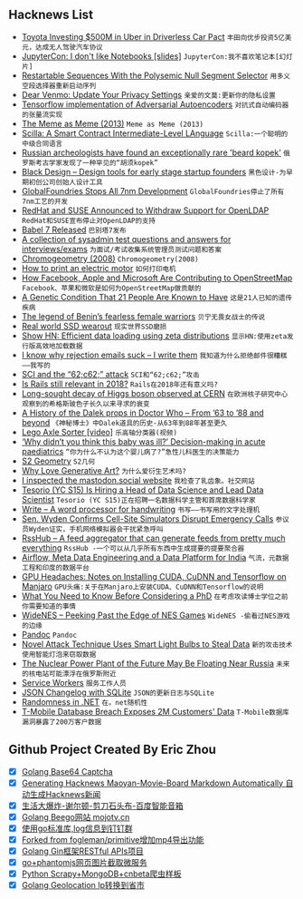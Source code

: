 ## Hacknews List


- [Toyota Investing $500M in Uber in Driverless Car Pact](https://www.wsj.com/articles/toyota-investing-500-million-in-uber-in-driverless-car-pact-1535393774)  `丰田向优步投资5亿美元，达成无人驾驶汽车协议`
- [JupyterCon: I don&#39;t like Notebooks [slides]](https://docs.google.com/presentation/d/1n2RlMdmv1p25Xy5thJUhkKGvjtV-dkAIsUXP-AL4ffI)  `JupyterCon:我不喜欢笔记本[幻灯片]`
- [Restartable Sequences With the Polysemic Null Segment Selector](https://www.pvk.ca/Blog/2018/08/25/restartable-sequences-with-the-polysemic-null-segment-selector/)  `用多义空段选择器重新启动序列`
- [Dear Venmo: Update Your Privacy Settings](https://blog.mozilla.org/blog/2018/08/27/dear-venmo-update-your-privacy-settings/)  `亲爱的文莫:更新你的隐私设置`
- [Tensorflow implementation of Adversarial Autoencoders](https://github.com/conan7882/adversarial-autoencoders-tf)  `对抗式自动编码器的张量流实现`
- [The Meme as Meme (2013)](http://nautil.us/issue/5/fame/the-meme-as-meme)  `Meme as Meme (2013)`
- [Scilla: A Smart Contract Intermediate-Level LAnguage](https://arxiv.org/abs/1801.00687)  `Scilla:一个聪明的中级合同语言`
- [Russian archeologists have found an exceptionally rare &#39;beard kopek&#39;](http://www.dailymail.co.uk/sciencetech/article-6095311/Priceless-300-year-old-coin-men-buy-avoid-Russian-Beard-Tax-Pskov.html)  `俄罗斯考古学家发现了一种罕见的“胡须kopek”`
- [Black Design – Design tools for early stage startup founders](http://www.black.design/)  `黑色设计-为早期初创公司创始人设计工具`
- [GlobalFoundries Stops All 7nm Development](https://www.anandtech.com/show/13277/globalfoundries-stops-all-7nm-development)  `GlobalFoundries停止了所有7nm工艺的开发`
- [RedHat and SUSE Announced to Withdraw Support for OpenLDAP](https://www.ostechnix.com/redhat-and-suse-announced-to-withdraw-support-for-openldap/)  `RedHat和SUSE宣布停止对OpenLDAP的支持`
- [Babel 7 Released](https://babeljs.io/blog/2018/08/27/7.0.0)  `巴别塔7发布`
- [A collection of sysadmin test questions and answers for interviews/exams](https://github.com/trimstray/test-your-sysadmin-skills)  `为面试/考试收集系统管理员测试问题和答案`
- [Chromogeometry (2008)](https://arxiv.org/abs/0806.3617)  `Chromogeometry(2008)`
- [How to print an electric motor](https://spectrum.ieee.org/geek-life/hands-on/how-to-print-an-electric-motor)  `如何打印电机`
- [How Facebook, Apple and Microsoft Are Contributing to OpenStreetMap](https://theodi.org/article/how-are-facebook-apple-and-microsoft-contributing-to-openstreetmap/)  `Facebook、苹果和微软是如何为OpenStreetMap做贡献的`
- [A Genetic Condition That 21 People Are Known to Have](https://www.nytimes.com/interactive/2018/08/23/magazine/netflix-diagnosis-series-kamiyah.html)  `这是21人已知的遗传疾病`
- [The legend of Benin’s fearless female warriors](http://www.bbc.com/travel/story/20180826-the-legend-of-benins-fearless-female-warriors)  `贝宁无畏女战士的传说`
- [Real world SSD wearout](https://blog.okmeter.io/real-world-ssd-wearout-a3396a35c663)  `现实世界SSD磨损`
- [Show HN: Efficient data loading using zeta distributions](https://github.com/fed135/ha-store)  `显示HN:使用zeta发行版高效地加载数据`
- [I know why rejection emails suck – I write them](https://triplebyte.com/blog/rejection-feedback)  `我知道为什么拒绝邮件很糟糕——我写的`
- [SCI and the “62;c62;” attack](https://www.polydesmida.info/BASHing/2018-08-25.html)  `SCI和“62;c62;”攻击`
- [Is Rails still relevant in 2018?](https://blog.eq8.eu/article/is-rails-still-relevant-in-2018.html)  `Rails在2018年还有意义吗?`
- [Long-sought decay of Higgs boson observed at CERN](https://home.cern/about/updates/2018/08/long-sought-decay-higgs-boson-observed)  `在欧洲核子研究中心观察到的希格斯玻色子长久以来寻求的衰变`
- [A History of the Dalek props in Doctor Who – From ’63 to ’88 and beyond](http://www.dalek6388.co.uk/)  `《神秘博士》中Dalek道具的历史-从63年到88年甚至更久`
- [Lego Axle Sorter [video]](https://www.youtube.com/watch?v=fM9qGZCc4DY)  `乐高轴分类器(视频)`
- [‘Why didn’t you think this baby was ill?’ Decision-making in acute paediatrics](https://ep.bmj.com/content/early/2018/02/28/archdischild-2017-313199)  `“你为什么不认为这个婴儿病了?”急性儿科医生的决策能力`
- [S2 Geometry](http://s2geometry.io)  `S2几何`
- [Why Love Generative Art?](https://www.artnome.com/news/2018/8/8/why-love-generative-art)  `为什么爱衍生艺术吗?`
- [I inspected the mastodon.social website](https://catalin.red/inspected-mastodon-social-website/)  `我检查了乳齿象。社交网站`
- [Tesorio (YC S15) Is Hiring a Head of Data Science and Lead Data Scientist](https://www.tesorio.com/careers/)  `Tesorio (YC S15)正在招聘一名数据科学主管和首席数据科学家`
- [Write – A word processor for handwriting](http://www.styluslabs.com)  `书写——书写用的文字处理机`
- [Sen. Wyden Confirms Cell-Site Simulators Disrupt Emergency Calls](https://www.eff.org/deeplinks/2018/08/blog-post-wyden-911-disruption-css)  `参议员Wyden证实，手机网络模拟器会干扰紧急呼叫`
- [RssHub – A feed aggregator that can generate feeds from pretty much everything](https://docs.rsshub.app/en/)  `RssHub -一个可以从几乎所有东西中生成提要的提要聚合器`
- [Airflow, Meta Data Engineering and a Data Platform for India](https://blog.socialcops.com/technology/engineering/airflow-meta-data-engineering-disha/)  `气流，元数据工程和印度的数据平台`
- [GPU Headaches: Notes on Installing CUDA, CuDNN and Tensorflow on Manjaro](https://leblancfg.com/installing-cuda-cudnn-tensorflow-nvidia-gtx960.html)  `GPU头痛:关于在Manjaro上安装CUDA、CuDNN和Tensorflow的说明`
- [What You Need to Know Before Considering a PhD](http://www.fast.ai/2018/08/27/grad-school/)  `在考虑攻读博士学位之前你需要知道的事情`
- [WideNES – Peeking Past the Edge of NES Games](http://prilik.com/blog/wideNES)  `WideNES -偷看过NES游戏的边缘`
- [Pandoc](https://pandoc.org/)  `Pandoc`
- [Novel Attack Technique Uses Smart Light Bulbs to Steal Data](https://www.bleepingcomputer.com/news/security/novel-attack-technique-uses-smart-light-bulbs-to-steal-data/)  `新的攻击技术使用智能灯泡来窃取数据`
- [The Nuclear Power Plant of the Future May Be Floating Near Russia](https://www.nytimes.com/2018/08/26/business/energy-environment/russia-floating-nuclear-power.html)  `未来的核电站可能漂浮在俄罗斯附近`
- [Service Workers](https://frontendian.co/service-workers)  `服务工作人员`
- [JSON Changelog with SQLite](https://blog.budgetwithbuckets.com/2018/08/27/sqlite-changelog.html)  `JSON的更新日志与SQLite`
- [Randomness in .NET](https://lowleveldesign.org/2018/08/15/randomness-in-net/)  `在。net随机性`
- [T-Mobile Database Breach Exposes 2M Customers&#39; Data](https://www.databreachtoday.com/t-mobile-database-breach-exposes-2-million-customers-data-a-11420)  `T-Mobile数据库漏洞暴露了200万客户数据`

## Github Project Created By Eric Zhou

- [x] [Golang Base64 Captcha](https://github.com/mojocn/base64Captcha)
- [x] [Generating Hacknews Maoyan-Movie-Board Markdown Automatically 自动生成Hacknews新闻](https://github.com/dejavuzhou/md-genie)
- [x] [生活大爆炸-谢尔顿-剪刀石头布-百度智能音箱](https://github.com/mojocn/dueros-bang-game)
- [x] [Golang Beego网站 mojotv.cn](https://github.com/mojocn/www.mojotv.cn)
- [x] [使用go标准库,log信息到钉钉群](https://github.com/mojocn/dooger)
- [x] [Forked from fogleman/primitive增加mp4导出功能](https://github.com/mojocn/primitive)
- [x] [Golang Gin框架RESTful APIs项目](https://github.com/JJJJJJJerk/ezier-golang-web-api-framework)
- [x] [go+phantomjs网页图片截取微服务](https://github.com/mojocn/screen_shot)
- [x] [Python Scrapy+MongoDB+cnbeta爬虫样板](https://github.com/mojocn/scrapy_mongodb_boilerplate_cnbeta)
- [x] [Golang Geolocation Ip转换到省市](https://github.com/mojocn/ip2location)